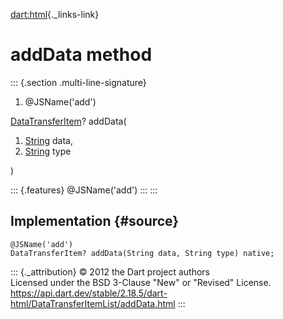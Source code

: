 [dart:html](../../dart-html/dart-html-library){._links-link}

addData method
==============

::: {.section .multi-line-signature}
<div>

1.  \@JSName(\'add\')

</div>

[DataTransferItem](../datatransferitem-class)? addData(

1.  [String](../../dart-core/string-class) data,
2.  [String](../../dart-core/string-class) type

)

::: {.features}
\@JSName(\'add\')
:::
:::

Implementation {#source}
--------------

``` {.language-dart data-language="dart"}
@JSName('add')
DataTransferItem? addData(String data, String type) native;
```

::: {._attribution}
© 2012 the Dart project authors\
Licensed under the BSD 3-Clause \"New\" or \"Revised\" License.\
<https://api.dart.dev/stable/2.18.5/dart-html/DataTransferItemList/addData.html>
:::
